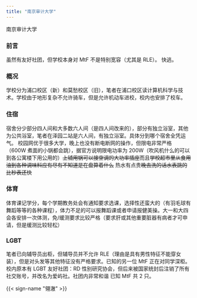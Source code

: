 ```yaml
---
title: "南京审计大学"
---
```

南京审计大学

### 前言

虽然有友好社团，但学校本身对 MtF 不是特别宽容（尤其是 RLE）。
快逃。

### 概况

学校分为浦口校区（新）和莫愁校区（旧），笔者在浦口校区读计算机科学与技术。学校由于地形复杂不允许骑车，但是允许机动车进校，校内也安排了校车。

### 住宿

宿舍分少部分四人间和大多数六人间（是四人间改来的），部分有独立浴室，其他为公共浴室，笔者在泽园二站是六人间，有独立浴室。具体分到哪个宿舍全凭运气。
校园网优于很多大学，晚上也没有断电断网的操作，但限电非常严格（600W 煮面的小锅都会跳），据官方说明限电功率为 200W（吹风机什么的可以到各公寓楼下用公用的）~~上铺用锅可以接空调的大功率插座~~而且~~学校超市里从食用油到各种调味料应有尽有不知道是在盘算着什么~~
热水有点贵~~晚去洗的话水表跳的比秒表还快~~

### 体育

体育课记学分，每个学期教务处会有通知要求选课，选择性还蛮大的（有羽毛球有舞蹈等等的各种课程），体力不足的可以报舞蹈课或者申请报健美操。大一和大四会各安排一次体测，免/缓测要求比较严格（要求肝或其他重要脏器有病者才可申请，但是缓测比较轻松）

### LGBT

笔者已向辅导员出柜，但辅导员并不允许 RLE（理由是具有男性特征不能穿女装），但是对头发等其他特征没有严格要求。已知的另一位 MtF 正在对同学深柜。
校内原本有 LGBT 友好社团：RD 性别研究协会，但后来被国家统封后注销了所有社交账号，并改名为爱屿社。社团内非常和谐
已知 MtF 共 2 只。

{{< sign-name "翎澈" >}}


